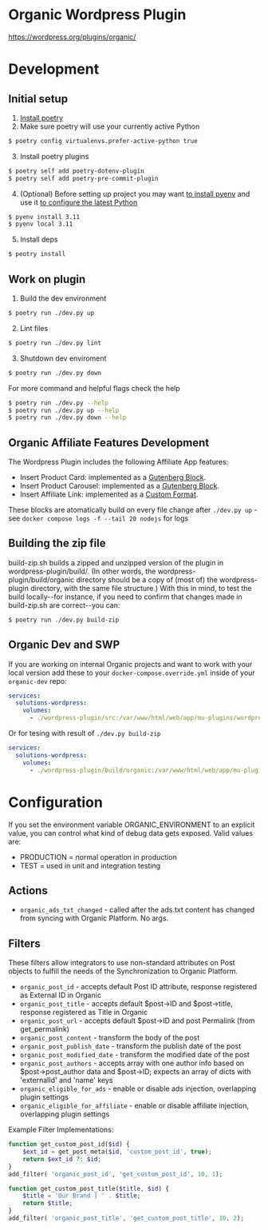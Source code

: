# Organic Wordpress Plugin
https://wordpress.org/plugins/organic/

# Development
## Initial setup
1. [Install poetry](https://python-poetry.org/docs/#installation)
2. Make sure poetry will use your currently active Python
``` bash
$ poetry config virtualenvs.prefer-active-python true
```

3. Install poetry plugins
```bash
$ poetry self add poetry-dotenv-plugin
$ poetry self add poetry-pre-commit-plugin
```

4. (Optional) Before setting up project you may want [to install pyenv](https://github.com/pyenv/pyenv#installation) and use it [to configure the latest Python](https://python-poetry.org/docs/managing-environments/)
```bash
$ pyenv install 3.11
$ pyenv local 3.11
```

5. Install deps
```bash
$ peotry install
```

## Work on plugin
1. Build the dev environment
```bash
$ poetry run ./dev.py up
```

2. Lint files
```bash
$ poetry run ./dev.py lint
```

3. Shutdown dev enviroment
```bash
$ poetry run ./dev.py down
```

For more command and helpful flags check the help
```bash
$ poetry run ./dev.py --help
$ poetry run ./dev.py up --help
$ poetry run ./dev.py down --help
```

## Organic Affiliate Features Development
The Wordpress Plugin includes the following Affiliate App features:
* Insert Product Card: implemented as a [Gutenberg Block](https://developer.wordpress.org/block-editor/getting-started/create-block/).
* Insert Product Carousel: implemented as a [Gutenberg Block](https://developer.wordpress.org/block-editor/getting-started/create-block/).
* Insert Affiliate Link: implemented as a [Custom Format](https://developer.wordpress.org/block-editor/how-to-guides/format-api/).

These blocks are atomatically build on every file change after `./dev.py up` - see `docker compose logs -f --tail 20 nodejs` for logs

## Building the zip file
build-zip.sh builds a zipped and unzipped version of the plugin in wordpress-plugin/build/.
(In other words, the wordpress-plugin/build/organic directory should be a copy of (most of) the wordpress-plugin directory, with the same file structure.)
With this in mind, to test the build locally--for instance, if you need to confirm that changes made in build-zip.sh are correct--you can:
```bash
$ poetry run ./dev.py build-zip
```

## Organic Dev and SWP
If you are working on internal Organic projects and want to work with your local version add
these to your `docker-compose.override.yml` inside of your `organic-dev` repo:
```yaml
services:
  solutions-wordpress:
    volumes:
      - ./wordpress-plugin/src:/var/www/html/web/app/mu-plugins/wordpress-plugin:ro
```
Or for tesing with result of `./dev.py build-zip`
```yaml
services:
  solutions-wordpress:
    volumes:
      - ./wordpress-plugin/build/organic:/var/www/html/web/app/mu-plugins/wordpress-plugin:ro
```


# Configuration
If you set the environment variable ORGANIC_ENVIRONMENT to an explicit value, you can control what kind of debug
data gets exposed. Valid values are:

- PRODUCTION = normal operation in production
- TEST = used in unit and integration testing

## Actions
* `organic_ads_txt_changed` - called after the ads.txt content has changed from syncing with Organic Platform. No args.

## Filters
These filters allow integrators to use non-standard attributes on Post objects to fulfill the needs
of the Synchronization to Organic Platform.

* `organic_post_id` - accepts default Post ID attribute, response registered as External ID in Organic
* `organic_post_title` - accepts default $post->ID and $post->title, response registered as Title in Organic
* `organic_post_url` - accepts default $post->ID and post Permalink (from get_permalink)
* `organic_post_content` - transform the body of the post
* `organic_post_publish_date` - transform the publish date of the post
* `organic_post_modified_date` - transform the modified date of the post
* `organic_post_authors` - accepts array with one author info based on $post->post_author data and $post->ID; expects an array of dicts with 'externalId' and 'name' keys
* `organic_eligible_for_ads` - enable or disable ads injection, overlapping plugin settings
* `organic_eligible_for_affiliate` - enable or disable affiliate injection, overlapping plugin settings

Example Filter Implementations:
```php
function get_custom_post_id($id) {
    $ext_id = get_post_meta($id, 'custom_post_id', true);
    return $ext_id ?: $id;
}
add_filter( 'organic_post_id', 'get_custom_post_id', 10, 1);
```

```php
function get_custom_post_title($title, $id) {
    $title = 'Our Brand | ' . $title;
    return $title;
}
add_filter( 'organic_post_title', 'get_custom_post_title', 10, 2);
```
